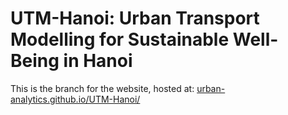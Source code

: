 # UTM-Hanoi: Urban Transport Modelling for Sustainable Well-Being in Hanoi


This is the branch for the website, hosted at:
[urban-analytics.github.io/UTM-Hanoi/](https://urban-analytics.github.io/UTM-Hanoi/)
